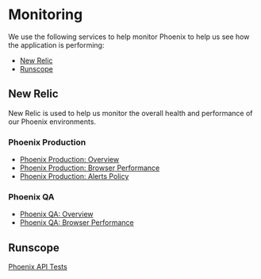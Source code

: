 # Monitoring

We use the following services to help monitor Phoenix to help us see how the application is performing:

* [New Relic](https://newrelic.com)
* [Runscope](https://www.runscope.com)

## New Relic

New Relic is used to help us monitor the overall health and performance of our Phoenix environments.

### Phoenix Production

* [Phoenix Production: Overview](https://rpm.newrelic.com/accounts/108038/applications/68967300)
* [Phoenix Production: Browser Performance](https://rpm.newrelic.com/accounts/108038/browser/68967300)
* [Phoenix Production: Alerts Policy](https://alerts.newrelic.com/accounts/108038/policies/209019)

### Phoenix QA

* [Phoenix QA: Overview](https://rpm.newrelic.com/accounts/108038/applications/78353354)
* [Phoenix QA: Browser Performance](https://rpm.newrelic.com/accounts/108038/browser/78353354)

## Runscope

[Phoenix API Tests](https://www.runscope.com/radar/4ufmq5rbj5yx)

